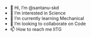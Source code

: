 - 👋 Hi, I’m @santanu-skd
- 👀 I’m interested in Science
- 🌱 I’m currently learning Mechanical
- 💞️ I’m looking to collaborate on Code
- 📫 How to reach me IITG

<!---
santanu-skd/santanu-skd is a ✨ special ✨ repository because its `README.md` (this file) appears on your GitHub profile.
You can click the Preview link to take a look at your changes.
--->
